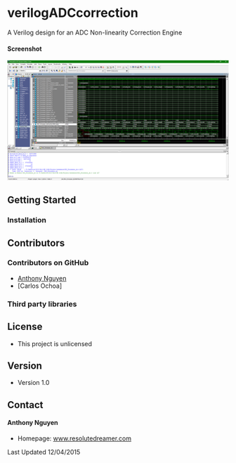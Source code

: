 verilogADCcorrection
======
A Verilog design for an ADC Non-linearity Correction Engine

#### Screenshot
![screenshot](graphics/ss1.PNG)

## Getting Started

### Installation


## Contributors

### Contributors on GitHub
* [Anthony Nguyen](https://github.com/resolutedreamer)
* [Carlos Ochoa]

### Third party libraries

## License 
* This project is unlicensed 

## Version 
* Version 1.0

## Contact
#### Anthony Nguyen
* Homepage: www.resolutedreamer.com

Last Updated 12/04/2015